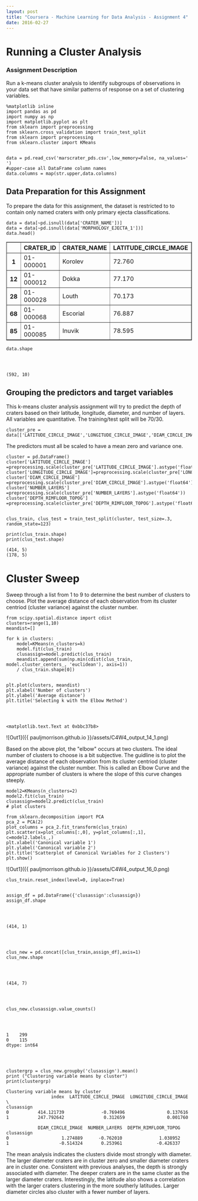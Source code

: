 ```yaml
---
layout: post
title: "Coursera - Machine Learning for Data Analysis - Assignment 4"
date: 2016-02-27
---
```


# Running a Cluster Analysis

### Assignment Description

Run a k-means cluster analysis to identify subgroups of observations in your data set that have similar patterns of response on a set of clustering variables. 



    %matplotlib inline
    import pandas as pd
    import numpy as np
    import matplotlib.pyplot as plt
    from sklearn import preprocessing
    from sklearn.cross_validation import train_test_split
    from sklearn import preprocessing
    from sklearn.cluster import KMeans


    data = pd.read_csv('marscrater_pds.csv',low_memory=False, na_values=' ')
    #upper-case all DataFrame column names
    data.columns = map(str.upper,data.columns)



## Data Preparation for this Assignment
To prepare the data for this assignment, the dataset is restricted to to contain only named craters with only primary ejecta classifications.


    data = data[~pd.isnull(data['CRATER_NAME'])]
    data = data[~pd.isnull(data['MORPHOLOGY_EJECTA_1'])]
    data.head()




<div>
<table border="1" class="dataframe">
  <thead>
    <tr style="text-align: right;">
      <th></th>
      <th>CRATER_ID</th>
      <th>CRATER_NAME</th>
      <th>LATITUDE_CIRCLE_IMAGE</th>
      <th>LONGITUDE_CIRCLE_IMAGE</th>
      <th>DIAM_CIRCLE_IMAGE</th>
      <th>DEPTH_RIMFLOOR_TOPOG</th>
      <th>MORPHOLOGY_EJECTA_1</th>
      <th>MORPHOLOGY_EJECTA_2</th>
      <th>MORPHOLOGY_EJECTA_3</th>
      <th>NUMBER_LAYERS</th>
    </tr>
  </thead>
  <tbody>
    <tr>
      <th>1</th>
      <td>01-000001</td>
      <td>Korolev</td>
      <td>72.760</td>
      <td>164.464</td>
      <td>82.02</td>
      <td>1.97</td>
      <td>Rd/MLERS</td>
      <td>HuBL</td>
      <td>NaN</td>
      <td>3</td>
    </tr>
    <tr>
      <th>12</th>
      <td>01-000012</td>
      <td>Dokka</td>
      <td>77.170</td>
      <td>-145.681</td>
      <td>51.08</td>
      <td>1.74</td>
      <td>Rd</td>
      <td>NaN</td>
      <td>NaN</td>
      <td>0</td>
    </tr>
    <tr>
      <th>28</th>
      <td>01-000028</td>
      <td>Louth</td>
      <td>70.173</td>
      <td>103.226</td>
      <td>36.28</td>
      <td>1.41</td>
      <td>SLERS</td>
      <td>HuBL</td>
      <td>NaN</td>
      <td>1</td>
    </tr>
    <tr>
      <th>68</th>
      <td>01-000068</td>
      <td>Escorial</td>
      <td>76.887</td>
      <td>-54.969</td>
      <td>22.11</td>
      <td>0.92</td>
      <td>SLEPd</td>
      <td>HuBL</td>
      <td>NaN</td>
      <td>1</td>
    </tr>
    <tr>
      <th>85</th>
      <td>01-000085</td>
      <td>Inuvik</td>
      <td>78.595</td>
      <td>-28.276</td>
      <td>20.02</td>
      <td>0.78</td>
      <td>SLERS</td>
      <td>SmAm</td>
      <td>NaN</td>
      <td>1</td>
    </tr>
  </tbody>
</table>
</div>




    data.shape




    (592, 10)



## Grouping the predictors and target variables
This k-means cluster analysis assignment will try to predict the depth of craters based on their latitude, longitude, diameter, and number of layers. All variables are quantitative. The training/test split will be 70/30.


    cluster_pre = data[['LATITUDE_CIRCLE_IMAGE','LONGITUDE_CIRCLE_IMAGE','DIAM_CIRCLE_IMAGE','NUMBER_LAYERS','DEPTH_RIMFLOOR_TOPOG']]

The predictors must all be scaled to have a mean zero and variance one.


    cluster = pd.DataFrame()
    cluster['LATITUDE_CIRCLE_IMAGE'] =preprocessing.scale(cluster_pre['LATITUDE_CIRCLE_IMAGE'].astype('float64'))
    cluster['LONGITUDE_CIRCLE_IMAGE']=preprocessing.scale(cluster_pre['LONGITUDE_CIRCLE_IMAGE'].astype('float64'))
    cluster['DIAM_CIRCLE_IMAGE']     =preprocessing.scale(cluster_pre['DIAM_CIRCLE_IMAGE'].astype('float64'))
    cluster['NUMBER_LAYERS']         =preprocessing.scale(cluster_pre['NUMBER_LAYERS'].astype('float64'))
    cluster['DEPTH_RIMFLOOR_TOPOG']  =preprocessing.scale(cluster_pre['DEPTH_RIMFLOOR_TOPOG'].astype('float64'))


    clus_train, clus_test = train_test_split(cluster, test_size=.3, random_state=123)
    
    print(clus_train.shape)
    print(clus_test.shape)

    (414, 5)
    (178, 5)
    

# Cluster Sweep

Sweep through a list from 1 to 9 to determine the best number of clusters to choose. Plot the average distance of each observation from its cluster centriod (cluster variance) against the cluster number.


    from scipy.spatial.distance import cdist
    clusters=range(1,10)
    meandist=[]
    
    for k in clusters:
        model=KMeans(n_clusters=k)
        model.fit(clus_train)
        clusassign=model.predict(clus_train)
        meandist.append(sum(np.min(cdist(clus_train, model.cluster_centers_, 'euclidean'), axis=1)) 
        / clus_train.shape[0])


    plt.plot(clusters, meandist)
    plt.xlabel('Number of clusters')
    plt.ylabel('Average distance')
    plt.title('Selecting k with the Elbow Method')




    <matplotlib.text.Text at 0xbbc37b8>




![Out1]({{ pauljmorrison.github.io }}/assets/C4W4_output_14_1.png)


Based on the above plot, the "elbow" occurs at two clusters. The ideal number of clusters to choose is a bit subjective. The guidline is to plot the average distance of each observation from its cluster centriod (cluster variance) against the cluster number. This is called an Elbow Curve and the appropriate number of clusters is where the slope of this curve changes steeply.


    model2=KMeans(n_clusters=2)
    model2.fit(clus_train)
    clusassign=model2.predict(clus_train)
    # plot clusters
    
    from sklearn.decomposition import PCA
    pca_2 = PCA(2)
    plot_columns = pca_2.fit_transform(clus_train)
    plt.scatter(x=plot_columns[:,0], y=plot_columns[:,1], c=model2.labels_,)
    plt.xlabel('Canonical variable 1')
    plt.ylabel('Canonical variable 2')
    plt.title('Scatterplot of Canonical Variables for 2 Clusters')
    plt.show()


![Out1]({{ pauljmorrison.github.io }}/assets/C4W4_output_16_0.png)



    clus_train.reset_index(level=0, inplace=True)


    assign_df = pd.DataFrame({'clusassign':clusassign})
    assign_df.shape




    (414, 1)




    clus_new = pd.concat([clus_train,assign_df],axis=1)
    clus_new.shape




    (414, 7)




    clus_new.clusassign.value_counts()




    1    299
    0    115
    dtype: int64




    clustergrp = clus_new.groupby('clusassign').mean()
    print ("Clustering variable means by cluster")
    print(clustergrp)

    Clustering variable means by cluster
                     index  LATITUDE_CIRCLE_IMAGE  LONGITUDE_CIRCLE_IMAGE  \
    clusassign                                                              
    0           414.121739              -0.769496                0.137616   
    1           247.792642               0.312659                0.001760   
    
                DIAM_CIRCLE_IMAGE  NUMBER_LAYERS  DEPTH_RIMFLOOR_TOPOG  
    clusassign                                                          
    0                    1.274889      -0.762010              1.038952  
    1                   -0.514324       0.253961             -0.426337  
    

The mean analysis indicates the clusters divide most strongly with diameter. The larger diameter craters are in cluster zero and smaller diameter craters are in cluster one. Consistent with previous analyses, the depth is strongly associated with diameter. The deeper craters are in the same cluster as the larger diameter craters. Interestingly, the latitude also shows a correlation with the larger craters clustering in the more southerly latitudes. Larger diameter circles also cluster with a fewer number of layers.
